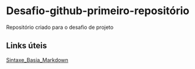# Desafio-github-primeiro-repositório
Repositório criado para o desafio de projeto

## Links úteis
[Sintaxe_Basia_Markdown](https://www.markdownguide.org/basic-syntax/)
